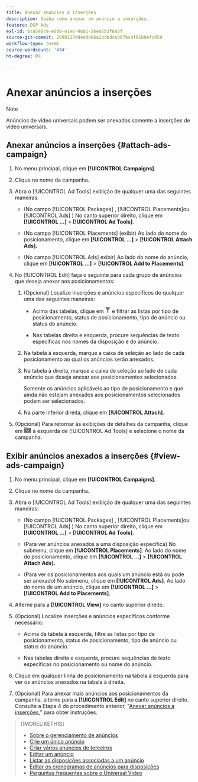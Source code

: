 ```yaml
---
title: Anexar anúncios a inserções
description: Saiba como anexar um anúncio a inserções.
feature: DSP Ads
exl-id: bca590c9-e0d0-41e6-96b1-26ea5b2f842f
source-git-commit: 2690117dd4edb66a1bdbdca307bc4f91b0efc059
workflow-type: tm+mt
source-wordcount: '434'
ht-degree: 0%

---
```


# Anexar anúncios a inserções

>[!NOTE]
>
>Anúncios de vídeo universais podem ser anexados somente a inserções de vídeo universais.

## Anexar anúncios a inserções {#attach-ads-campaign}

1. No menu principal, clique em **[!UICONTROL Campaigns]**.

1. Clique no nome da campanha.

1. Abra o [!UICONTROL Ad Tools] exibição de qualquer uma das seguintes maneiras:

   * (No campo [!UICONTROL Packages] , [!UICONTROL Placements]ou [!UICONTROL Ads] ) No canto superior direito, clique em **[!UICONTROL ...]** > **[!UICONTROL Ad Tools]**.

   * (No campo [!UICONTROL Placements] (exibir) Ao lado do nome do posicionamento, clique em  **[!UICONTROL ...]** > **[!UICONTROL Attach Ads].**

   * (No campo [!UICONTROL Ads] exibir) Ao lado do nome do anúncio, clique em  **[!UICONTROL ...]** > **[!UICONTROL Add to Placements]**.

1. No [!UICONTROL Edit] faça o seguinte para cada grupo de anúncios que deseja anexar aos posicionamentos:

   1. (Opcional) Localize inserções e anúncios específicos de qualquer uma das seguintes maneiras:

      * Acima das tabelas, clique em ![Filtro](/help/dsp/assets/filter.png) e filtrar as listas por tipo de posicionamento, status de posicionamento, tipo de anúncio ou status do anúncio.

      * Nas tabelas direita e esquerda, procure sequências de texto específicas nos nomes da disposição e do anúncio.

   1. Na tabela à esquerda, marque a caixa de seleção ao lado de cada posicionamento ao qual os anúncios serão anexados.

   1. Na tabela à direita, marque a caixa de seleção ao lado de cada anúncio que deseja anexar aos posicionamentos selecionados.

      Somente os anúncios aplicáveis ao tipo de posicionamento e que ainda não estejam anexados aos posicionamentos selecionados podem ser selecionados.

   1. Na parte inferior direita, clique em  **[!UICONTROL Attach]**.

1. (Opcional) Para retornar às exibições de detalhes da campanha, clique em ![Retornar à pasta](/help/dsp/assets/breadcrumb-return.png "Retornar à pasta") à esquerda de [!UICONTROL Ad Tools] e selecione o nome da campanha.

## Exibir anúncios anexados a inserções {#view-ads-campaign}

<!-- should be a separate page, combined with "List the Placements Associated with an Ad" (although that pertains to a single ad only), or maybe just rename this topic -->

1. No menu principal, clique em **[!UICONTROL Campaigns]**.

1. Clique no nome da campanha.

1. Abra o [!UICONTROL Ad Tools] exibição de qualquer uma das seguintes maneiras:

   * (No campo [!UICONTROL Packages] , [!UICONTROL Placements]ou [!UICONTROL Ads] ) No canto superior direito, clique em **[!UICONTROL ...]** > **[!UICONTROL Ad Tools]**.

   * (Para ver anúncios anexados a uma disposição específica) No submenu, clique em **[!UICONTROL Placements]**. Ao lado do nome do posicionamento, clique em  **[!UICONTROL ...]** > **[!UICONTROL Attach Ads].**

   * (Para ver os posicionamentos aos quais um anúncio está ou pode ser anexado) No submenu, clique em **[!UICONTROL Ads]**. Ao lado do nome de um anúncio, clique em  **[!UICONTROL ...]** > **[!UICONTROL Add to Placements]**.

1. Alterne para a **[!UICONTROL View]** no canto superior direito.

1. (Opcional) Localize inserções e anúncios específicos conforme necessário:

   * Acima da tabela à esquerda, filtre as listas por tipo de posicionamento, status de posicionamento, tipo de anúncio ou status do anúncio.

   * Nas tabelas direita e esquerda, procure sequências de texto específicas no posicionamento ou nome do anúncio.

1. Clique em qualquer linha de posicionamento na tabela à esquerda para ver os anúncios anexados na tabela à direita.

1. (Opcional) Para anexar mais anúncios aos posicionamentos da campanha, alterne para a **[!UICONTROL Edit]** no canto superior direito. Consulte a Etapa 4 do procedimento anterior, &quot;[Anexar anúncios a inserções](#attach-ads-campaign),&quot; para obter instruções.

>[!MORELIKETHIS]
>
>* [Sobre o gerenciamento de anúncios](ad-about.md)
>* [Crie um único anúncio](ad-create.md)
>* [Criar vários anúncios de terceiros](ad-create-multiple.md)
>* [Editar um anúncio](ad-edit.md)
>* [Listar as disposições associadas a um anúncio](ad-list-placements.md)
>* [Editar os cronogramas de anúncios para disposições](/help/dsp/campaign-management/placements/placement-edit-ad-schedule.md)
>* [Perguntas frequentes sobre o Universal Video](/help/dsp/campaign-management/faq-universal-video.md)
